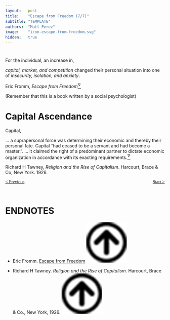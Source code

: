 ```yaml
---
layout:   post
title:    "Escape from Freedom (7/7)"
subtitle: "TEMPLATE"
authors:  "Matt Perez"
image:    "icon-escape-from-freedom.svg"
hidden:   true
---
```


<div style='display:none; '>
 <p><em>Escape from Freedom</em> was published in 1941. Pim de Morre, co-founder of <em>Corporate Rebels</em>, reminded me of it. I first read it when I was 18-19 years old (I am a mere 73 now).</p>
</div>

<h1></h1>
 <p>For the individual, an increase in,</p>
  <div class="_citation">
   <p><em>capital, market, and competition</em> changed their personal situation into one of <em>insecurity, isolation, and anxiety</em>.</p>
   <p id="_signature">Eric Fromm, <em>Escape from Freedom</em><a href='#en01'><sup id='bm01'>&hairsp;&nabla;&hairsp;</sup></a></p>
  </div>
 <p>(Remember that this is a book written by a social psychologist)</p>
 
<h1>Capital Ascendance</h1>
 <p>Capital,</p>
  <div class="_citation">
   <p>&hellip; a suprapersonal force was determining their economic and thereby their personal fate. Capital &ldquo;had ceased to be a servant and had become a master.&rdquo;. &hellip; it claimed the right of a predominant partner to dictate economic organization in accordance with its exacting requirements.<a href='#en02'><sup id='bm02'>&hairsp;&nabla;&hairsp;</sup></a></p>
   <p id="_signature">Richard H Tawney, <em>Religion and the Rise of Capitalism</em>. Harcourt, Brace & Co, New York. 1926.</p>
  </div>
 <p></p>
 <p></p>

<div style="margin-bottom:1in; font-family: American Typewriter, serif; ">
 <span style="float:left; ">
  <a href="https://radicalcompanies.com/2024/12/28/escape-from-freedom">&lt; Previous</a>
 </span>
 <span style="float:right; ">
  <a href="https://radicalcompanies.com/2024/12/21/escape-from-freedom">Start &gt;</a>
 </span>
</div>

<h1 class="_section">ENDNOTES</h1>
 <ul>
  <li id="en02">
   <p class="_list-item">
    Eric Fromm.
    <a href="https://www.amazon.com/Escape-Freedom-Erich-Fromm/dp/0805031499" target="_blank">Escape from Freedom</a>
    <a href="#bm01" class="_uparrow"><img src="/assets/img/arrow-up-icon.png"></a>
   </p>
  </li>
  <li id="en02">
   <p class="_list-item">
    Richard H Tawney.
    <em>Religion and the Rise of Capitalism.</em>
    Harcourt, Brace & Co., New York, 1926.
    <a class="_uparrow" href="#bm02"><img src="/assets/img/arrow-up-icon.png"></a>
   </p>
  </li>
 </ul>